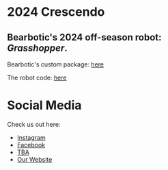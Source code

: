 # 2024 Crescendo
## Bearbotic's 2024 off-season robot: *Grasshopper*.

Bearbotic's custom package: [here](https://github.com/bearboticsfrc/2024-Tempo/tree/main/src/main/java/frc/bearbotics)

The robot code: [here](https://github.com/bearboticsfrc/2024-Tempo/tree/main/src/main/java/frc/robot)

# Social Media
Check us out here:
  * [Instagram](https://www.instagram.com/bearbotics_4068/)
  * [Facebook](https://www.facebook.com/FRCTeam4068)
  * [TBA](https://www.thebluealliance.com/team/4068)
  * [Our Website](https://bearbotics.monumentalimpact.org/)
